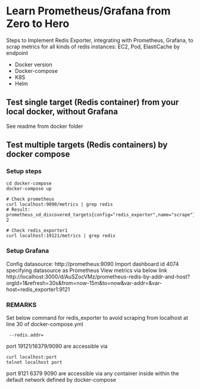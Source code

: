 # Learn Prometheus/Grafana from Zero to Hero

Steps to Implement Redis Exporter, integrating with Prometheus, Grafana, to scrap metrics for all kinds of redis instances: EC2, Pod, ElastiCache by endpoint

* Docker version
* Docker-compose
* K8S
* Helm

## Test single target (Redis container) from your local docker, without Grafana
See readme from docker folder

## Test multiple targets (Redis containers) by docker compose

### Setup steps
```
cd docker-compose
docker-compose up

# Check prometheus
curl localhost:9090/metrics | grep redis
# Result: prometheus_sd_discovered_targets{config="redis_exporter",name="scrape"} 2

# Check redis_exporter1
curl localhost:19121/metrics | grep redis
```

### Setup Grafana
Config datasource: http://prometheus:9090
Import dashboard id 4074 specifying datasource as Prometheus
View metrics via below link
http://localhost:3000/d/AuSZocVMz/prometheus-redis-by-addr-and-host?orgId=1&refresh=30s&from=now-15m&to=now&var-addr=&var-host=redis_exporter1:9121


### REMARKS

Set below command for redis_exporter to avoid scraping from localhost at line 30 of docker-compose.yml
```
 --redis.addr=
```
port 19121/16379/9090 are accessible via 
```
curl localhost:port
telnet localhost port
```

port 9121 6379 9090 are accessible via any container inside within the default network defined by docker-compose
